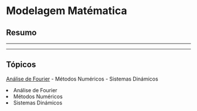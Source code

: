 # Modelagem Matématica

## Resumo
--- 
---

## Tópicos

[Análise de Fourier](https://www.linkedin.com/in/giovanni-wesley-da-costa-779411165/)
    - Métodos Numéricos
    - Sistemas Dinámicos

<lu>
    <li>Análise de Fourier</li>
    <li>Métodos Numéricos</li>
    <li>Sistemas Dinámicos</li>
</lu>